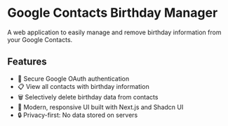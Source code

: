 # Google Contacts Birthday Manager

A web application to easily manage and remove birthday information from your Google Contacts.

## Features

- 🔐 Secure Google OAuth authentication
- 📋 View all contacts with birthday information
- 🗑️ Selectively delete birthday data from contacts
- 🎨 Modern, responsive UI built with Next.js and Shadcn UI
- 🔒 Privacy-first: No data stored on servers

